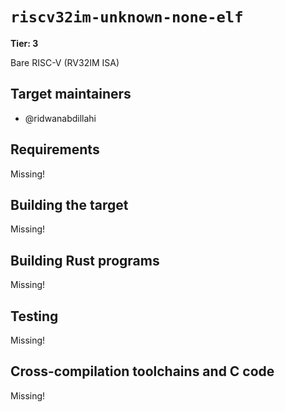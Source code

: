 # `riscv32im-unknown-none-elf`

**Tier: 3**

Bare RISC-V (RV32IM ISA)

## Target maintainers

- @ridwanabdillahi

## Requirements

Missing!

## Building the target

Missing!

## Building Rust programs

Missing!

## Testing

Missing!

## Cross-compilation toolchains and C code

Missing!
